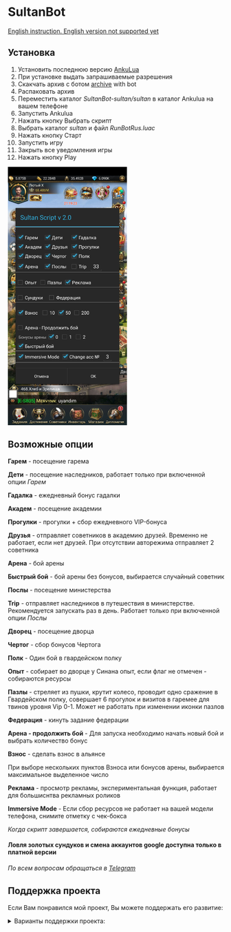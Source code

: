 # SultanBot

[English instruction. English version not supported yet](README_ENG.md)

## Установка
1. Установить последнюю версию [AnkuLua](https://ankulua.boards.net/thread/1395/ankulua-trial-apk-download)
2. При установке выдать запрашиваемые разрешения
3. Скакчать архив с ботом [archive](https://github.com/DrBlast/SultanBot/archive/sultan.zip   ) with bot
4. Распаковать архив
5. Переместить каталог _SultanBot-sultan/sultan_ в каталог Ankulua на вашем телефоне
5. Запустить Ankulua
6. Нажать кнопку Выбрать скрипт
7. Выбрать каталог _sultan_ и файл _RunBotRus.luac_
8. Нажать кнопку Старт
9. Запустить игру
10. Закрыть все уведомления игры
11. Нажать кнопку Play

<img src="https://github.com/DrBlast/SultanBot/raw/sultan/screenshots/StartDialogRus2.jpg" height=600>

## Возможные опции
**Гарем** - посещение гарема

**Дети** - посещение наследников, работает только при включенной опции _Гарем_

**Гадалка** - ежедневный бонус гадалки

**Академ** - посещение академии

**Прогулки** - прогулки + сбор ежедневного VIP-бонуса

**Друзья** - отправляет советников в академию друзей. Временно не работает, если нет друзей. При отсутствии авторежима отправляет 2 советника

**Арена** - бой арены

**Быстрый бой** - бой арены без бонусов, выбирается случайный советник

**Послы** - посещение министерства

**Trip** - отправляет наследников в путешествия в министерстве. Рекомендуется запускать раз в день. Работает только при включенной опции _Послы_

**Дворец** - посещение дворца

**Чертог** - сбор бонусов Чертога

**Полк** - Один бой в гвардейском полку

**Опыт** - собирает во дворце у Синана опыт, если флаг не отмечен - собираются ресурсы

**Пазлы** - стреляет из пушки, крутит колесо, проводит одно сражение в Гвардейском полку, совершает 6 прогулок и визитов в гаремее для твинов уровня Vip 0-1. Может не работать при изменении иконки пазлов

**Федерация** - кинуть задание федерации

**Арена - продолжить бой**  - Для запуска необходимо начать новый бой и выбрать количество бонус

**Взнос** - сделать взнос в альянсе 

При выборе нескольких пунктов Взноса или бонусов арены, выбирается максимальное выделенное число

**Реклама** - просмотр рекламы, экспериментальная функция, работает для большиснтва рекламных роликов

**Immersive Mode** - Если сбор ресурсов не работает на вашей модели телефона, снимите отметку с чек-бокса


_Когда скрипт завершается, собираются ежедневные бонусы_ 

#### Ловля золотых сундуков и смена аккаунтов google доступна только в платной версии

###### По всем вопросам обращаться в [Telegram](https://t.me/DrBlast)

## Поддержка проекта
Если Вам понравился мой проект, Вы можете поддержать его развитие:

<details>
   <summary>Варианты поддержки проекта:</summary>
        <details>
            <summary>PayPal</summary>
                <a href="https://www.paypal.com/paypalme/enichegovskiy">
                <img src="https://github.com/DrBlast/SultanBot/raw/sultan/donate/PayPalMe.png" width = 200 alt="https://www.paypal.com/paypalme/enichegovskiy">
                </a>        
        </details>
        <details>
                    <summary>Waves</summary>
                        <a href="https://raw.githubusercontent.com/DrBlast/SultanBot/sultan/donate/waves.txt">
                        <img src="https://github.com/DrBlast/SultanBot/raw/sultan/donate/Waves_QR.png" width = 200>
                        </a><br/><b>3PGrM7bxbNpxVYwanTDZbkggpztPTMkPAJ4</b>
        </details>
        <details>
                    <summary>BTC</summary>
                        <a href="https://raw.githubusercontent.com/DrBlast/SultanBot/sultan/donate/btc.txt">
                        <img src="https://github.com/DrBlast/SultanBot/raw/sultan/donate/Bitcoin_QR.png" width = 200>
                        </a><br/><b>19noFSCEni4gw1pSJKVohQaBsKHgVRXhDb</b>
        </details>
        <details>
                    <summary>ETH</summary>
                        <a href="https://raw.githubusercontent.com/DrBlast/SultanBot/sultan/donate/eth.txt">
                        <img src="https://github.com/DrBlast/SultanBot/raw/sultan/donate/Ethereum_QR.png" width = 200>
                        </a><br/><b>0x0e5d110f39a66D3e0BDa72294360a8034B35D05F</b>
        </details>
        Система быстрых платежей по телефону                
</details>

